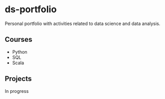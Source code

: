 # ds-portfolio
Personal portfolio with activities related to data science and data analysis.

## Courses
* Python
* SQL
* Scala


## Projects

In progress
